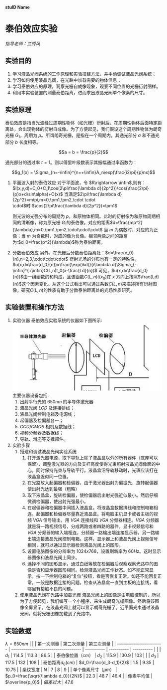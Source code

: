 **stuID Name**

# 泰伯效应实验
*指导老师：兰秀风*
## 实验目的

1. 学习液晶光阀系统的工作原理和实验搭建方法，并手动调试液晶光阀系统；
2. 学习如何使用液晶光阀，在光路中加载需要的物体信息；
3. 学习泰伯效应的原理，观察光栅自成像现象，观察不同位置的光栅衍射图样。
4. 利用本实验装置的测量泰伯距离，进而求出液晶光阀单个像素的尺寸。

## 实验原理

泰伯效应是指当光波经过周期性物体（如光栅）衍射后，在周期性物体后面特定距离处，会出现物体的衍射自成像。为了方便起见，我们假设这个周期性物体为朗奇光栅 $G_1$，周期为 $p$。所谓朗奇光栅，是指在一个周期内，其通光部分 $a$ 和不通光部分 $b$ 长度相等。

$$a = b = \frac{p}{2}$$

通光部分的透过率 $t=1$。则以傅里叶级数表示其振幅通过率函数为：

$$g_1(x) = \Sigma_{n=-\infin}^{n=+\infin}A_n\exp(\frac{i2\pi}{p}nx)$$

1. 平面波入射的泰伯效应
   对于平面波，令 $R\rightarrow \infin$,则有：$I(x,y,d)=C_0+C_1\cos(2\pi\frac{\lambda d}{2p^2})\cos(\frac{2\pi}{p}x+d\sin\alpha)+O(x)$
   当满足$2\pi\frac{\lambda d}{2p^2}=m\pi,m=0,\pm1,\pm2,\cdot \cdot \cdot$时:$\cos(2\pi\frac{\lambda d}{2p^2})=\pm1$

   则光波的光强分布的周期为 $p$，和原物体相同。此时的衍射像为和原物周期相同的清晰像，称为原光栅 $G_1$的泰伯像。对应的距离$d=\frac{mp^2}{\lambda},m=0,\pm1,\pm2,\cdot\cdot\cdot$
   当 $m$ 为偶数时，对应的为正像；当 $m$ 为奇数时，对应的像为负像。相邻两像之间的距离为:$d_0=\frac{p^2}{\lambda}$称为泰伯距离。
2. 分数泰伯效应
   另外，在光栅后分数泰伯距离处：$d=\frac{d_0}{n},n=2,3,\cdot\cdot\cdot$
   衍射光场的分布也有一定的特殊性，$u(x,d=\frac{d_0}{n})=\frac{\exp(ikd)}{i\lambda d}\Sigma_{-\infin}^{+\infin}C(L,n)t_0(x-\frac{Ld}{n})$
   可见，$u(x,d=\frac{d_0}{n})$由一组函数的和构成，且该函数$C(L,n)t(x_0)$在 $x$ 方向上按照$\frac{Ld}{n}$这个因素变化。从这个公式看出可以通过系数$C(L,n)$来描述所有衍射图像，研究$C(L,n)$的性质有助于分数泰伯距离处的光场性质研究。
## 实验装置和操作方法
1. 实验仪器
   泰伯效应实验系统的仪器如下图所示:
   ![](1.png)
   主要仪器设备包括:
   1. 出射平行光的 $650nm$ 的半导体激光器
   2. 液晶光阀 $LCD$ 及连接排线；
   3. 液晶光阀控制电箱及电源线；
   4. 起偏器及检偏器各一；
   5. $CCD/CMOS$ 相机及数据线；
   6. 视频分频器及数据线；
   7. 导轨、滑座等支撑部件。
2. 实验步骤
   1. 搭建和调试液晶光阀实验系统
      1. 打开激光器电源，取下导轨上除了液晶盒以外的所有器件（底座可以保留），调整激光器的方向及支杆高度使得光束照射液晶光阀像面的中心，同时保持光束与导轨平行。液晶盒沿导轨移动时，光斑应该打在液晶盒近似同一位置。
      2. 在光路放入起偏器和检偏器，由于激光器出射为偏振光，旋转起偏器使出射光达到最强（粗略）
      3. 取下液晶盒，旋转检偏器，使检偏器后出射光强近似最小。然后仔细微调检偏器，使出射光强最小。
      4. 在起偏器和检偏器中间插入液晶盒，将液晶盒数据排线和控制电箱相连。起偏器和检偏器尽量靠近液晶盒。将电脑主机显卡或者主板的视频 $VGA$ 信号输出，用 $VGA$ 连接线和 $VGA$ 分频器相连。$VGA$ 分频器就是将一路视频信号，分成两路或者四路的器件。显卡视频信号和$VGA$ 分频器的输入端相连，分频器一路输出端连接显示器，另一路输出端连接液晶光阀控制电箱。这样，显示器上和液晶光阀上视频信号相同，就可以通过显示器检测液晶光阀上的图形。
      5. 设置电脑图像的分辨率为 $1024x768$，设置刷新率为 $60Hz$。这时显示器图像和液晶光阀上同步。
      6. 选择不同的图形显示，通过白纸等放在检偏器后观察观察光路中的图像是否和显示器图形相同。检测液晶光阀工作状态。如不能正常显示，按一下控制电箱的“复位”按钮，看是否恢复正常。如还不能回复正常，一般是数据连接的问题。检查从液晶盒一直到主板的连接线，看哪里有接触不良的问题。
   2. 使用液晶光阀在光路中加载光栅
      液晶光阀上的图像是由电脑控制的，所以为了方便起见，我们编写一个小程序，来生成朗奇光栅图像。然后将该图像全屏显示，在液晶光阀上就可以显示朗奇光栅了。近平面光束通过液晶光阀，就将光栅图像加载到了光路中。
## 实验数据
$\lambda=650nm$
|                         |                                     | 第一次测量 | 第二次测量 | 第三次测量 |
| ----------------------- | ----------------------------------- | ---------- | ---------- | ---------- |
|                         | $d_1$                               | $114.5$    | $113.3$    | $86.5$     |
| 泰伯像位置（$cm$）      | $d_2$                               | $115.9$    | $130.9$    | $103$      |
|                         | $d_3$                               | $117.5$    | $132$      | $108$      |
| 泰伯距离$d_0(cm)$       | $d_0=\frac{d_3-d_1}{2}$             | $1.5$      | $9.35$     | $10.75$    |
| 条纹宽度                | $N$                                 | $7$        | $8$        | $9$        |
| 单个像素尺寸$（\mu m）$ | $p_0=\frac{\sqrt{\lambda d_0}}{2N}$ | $22.3$     | $48.7$     | $46.4$     |
| 像素平均值              | $\overline{p_0}$                    | $偏差过大$ | $47.6$     